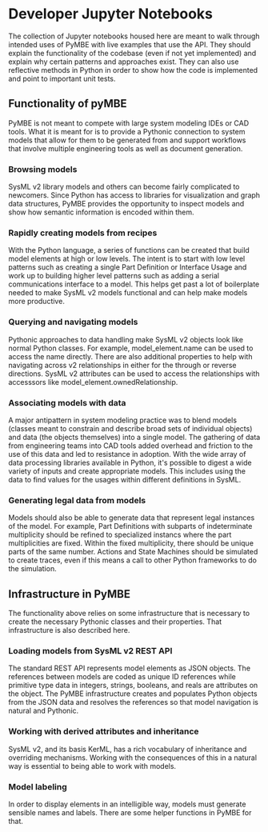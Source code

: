 # Developer Jupyter Notebooks

The collection of Jupyter notebooks housed here are meant to walk through intended uses of PyMBE with live examples that use the API. They should explain the functionality of the codebase (even if not yet implemented) and explain why certain patterns and approaches exist. They can also use reflective methods in Python in order to show how the code is implemented and point to important unit tests.

## Functionality of pyMBE

PyMBE is not meant to compete with large system modeling IDEs or CAD tools. What it is meant for is to provide a Pythonic connection to system models that allow for them to be generated from and support workflows that involve multiple engineering tools as well as document generation.

### Browsing models

SysML v2 library models and others can become fairly complicated to newcomers. Since Python has access to libraries for visualization and graph data structures, PyMBE provides the opportunity to inspect models and show how semantic information is encoded within them. 

### Rapidly creating models from recipes

With the Python language, a series of functions can be created that build model elements at high or low levels. The intent is to start with low level patterns such as creating a single Part Definition or Interface Usage and work up to building higher level patterns such as adding a serial communications interface to a model. This helps get past a lot of boilerplate needed to make SysML v2 models functional and can help make models more productive.

### Querying and navigating models

Pythonic approaches to data handling make SysML v2 objects look like normal Python classes. For example, model_element.name can be used to access the name directly. There are also additional properties to help with navigating across v2 relationships in either for the through or reverse directions. SysML v2 attributes can be used to access the relationships with accesssors like model_element.ownedRelationship.

### Associating models with data

A major antipattern in system modeling practice was to blend models (classes meant to constrain and describe broad sets of individual objects) and data (the objects themselves) into a single model. The gathering of data from engineering teams into CAD tools added overhead and friction to the use of this data and led to resistance in adoption. With the wide array of data processing libraries available in Python, it's possible to digest a wide variety of inputs and create appropriate models. This includes using the data to find values for the usages within different definitions in SysML.

### Generating legal data from models

Models should also be able to generate data that represent legal instances of the model. For example, Part Definitions with subparts of indeterminate multiplicity should be refined to specialized instancs where the part multiplicities are fixed. Within the fixed multiplicity, there should be unique parts of the same number. Actions and State Machines should be simulated to create traces, even if this means a call to other Python frameworks to do the simulation. 

## Infrastructure in PyMBE

The functionality above relies on some infrastructure that is necessary to create the necessary Pythonic classes and their properties. That infrastructure is also described here.

### Loading models from SysML v2 REST API

The standard REST API represents model elements as JSON objects. The references between models are coded as unique ID references while primitive type data in integers, strings, booleans, and reals are attributes on the object. The PyMBE infrastructure creates and populates Python objects from the JSON data and resolves the references so that model navigation is natural and Pythonic.

### Working with derived attributes and inheritance

SysML v2, and its basis KerML, has a rich vocabulary of inheritance and overriding mechanisms. Working with the consequences of this in a natural way is essential to being able to work with models.

### Model labeling

In order to display elements in an intelligible way, models must generate sensible names and labels. There are some helper functions in PyMBE for that.